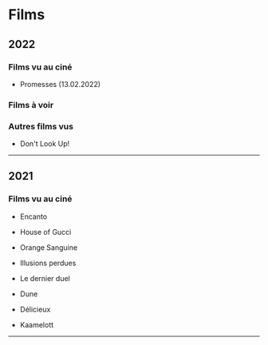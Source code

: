 # Films

## 2022

### Films vu au ciné

* Promesses (13.02.2022)

### Films à voir


### Autres films vus

* Don't Look Up!

------------------------------------------

## 2021

### Films vu au ciné

* Encanto


* House of Gucci

* Orange Sanguine

* Illusions perdues

* Le dernier duel

* Dune

* Délicieux

* Kaamelott

----------------------------
